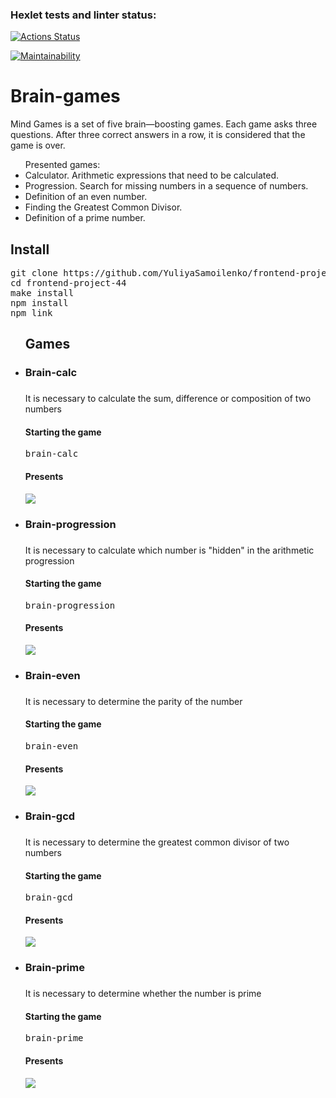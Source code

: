 ### Hexlet tests and linter status:
[![Actions Status](https://github.com/YuliyaSamoilenko/frontend-project-44/workflows/hexlet-check/badge.svg)](https://github.com/YuliyaSamoilenko/frontend-project-44/actions)

[![Maintainability](https://api.codeclimate.com/v1/badges/b4d1b2304e0c768c5cae/maintainability)](https://codeclimate.com/github/YuliyaSamoilenko/frontend-project-44/maintainability)

<h1>Brain-games</h1>

<p>Mind Games is a set of five brain—boosting games. Each game asks three questions. After three correct answers in a row, it is considered that the game is over.</p>
<ul>Presented games:
<li>Calculator. Arithmetic expressions that need to be calculated.</li>
<li>Progression. Search for missing numbers in a sequence of numbers.</li>
<li>Definition of an even number.</li>
<li>Finding the Greatest Common Divisor.</li>
<li>Definition of a prime number.</li>
</ul>

<h2>Install</h2>

<pre>
git clone https://github.com/YuliyaSamoilenko/frontend-project-44.git
cd frontend-project-44
make install
npm install
npm link
</pre>

<ul>
<h2>Games</h2>

<li><h3>Brain-calc<h3></li>
<p>It is necessary to calculate the sum, difference or composition of two numbers</p>

<h4>Starting the game</h4>

<pre>brain-calc</pre>

<h4>Presents</h4>
<p><a href="https://asciinema.org/a/oTJseoW2fbH4CVEqFRoLa4EJc" target="_blank"><img src="https://asciinema.org/a/oTJseoW2fbH4CVEqFRoLa4EJc.svg" /></a></p>

<li><h3>Brain-progression<h3></li>

<p>It is necessary to calculate which number is "hidden" in the arithmetic progression</p>

<h4>Starting the game</h4>

<pre>brain-progression</pre>

<h4>Presents</h4>
<p><a href="https://asciinema.org/a/544186" target="_blank"><img src="https://asciinema.org/a/544186.svg" /></a></p>

<li><h3>Brain-even<h3></li>

<p>It is necessary to determine the parity of the number</p>

<h4>Starting the game</h4>

<pre>brain-even</pre>

<h4>Presents</h4>
<p><a href="https://asciinema.org/a/nYEqyx9YU8JKeEfp7EeAt8au2" target="_blank"><img src="https://asciinema.org/a/nYEqyx9YU8JKeEfp7EeAt8au2.svg" /></a></p>

<li><h3>Brain-gcd<h3></li>

<p>It is necessary to determine the greatest common divisor of two numbers</p>

<h4>Starting the game</h4>

<pre>brain-gcd</pre>

<h4>Presents</h4>
<p><a href="https://asciinema.org/a/546141" target="_blank"><img src="https://asciinema.org/a/546141.svg" /></a></p>

<li><h3>Brain-prime<h3></li>

<p>It is necessary to determine whether the number is prime</p>

<h4>Starting the game</h4>

<pre>brain-prime</pre>

<h4>Presents</h4>
<p><a href="https://asciinema.org/a/544887" target="_blank"><img src="https://asciinema.org/a/544887.svg" /></a></p>
</ul>
